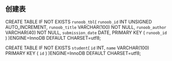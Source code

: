 
## 创建表

CREATE TABLE IF NOT EXISTS `runoob_tbl`(
   `runoob_id` INT UNSIGNED AUTO_INCREMENT,
   `runoob_title` VARCHAR(100) NOT NULL,
   `runoob_author` VARCHAR(40) NOT NULL,
   `submission_date` DATE,
   PRIMARY KEY ( `runoob_id` )
)ENGINE=InnoDB DEFAULT CHARSET=utf8;

CREATE TABLE IF NOT EXISTS `student`(
   `id` INT,
   `name` VARCHAR(100)
   PRIMARY KEY ( `id` )
)ENGINE=InnoDB DEFAULT CHARSET=utf8;
